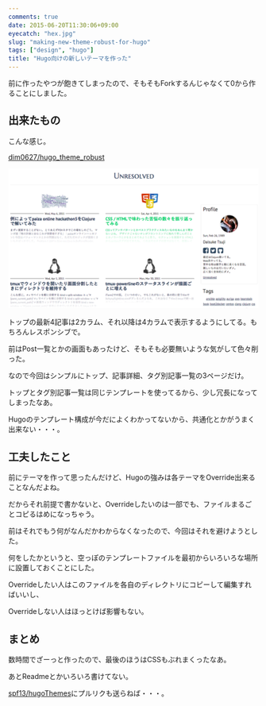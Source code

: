 ```yaml
---
comments: true
date: 2015-06-20T11:30:06+09:00
eyecatch: "hex.jpg"
slug: "making-new-theme-robust-for-hugo"
tags: ["design", "hugo"]
title: "Hugo向けの新しいテーマを作った"
---
```


前に作ったやつが飽きてしまったので、そもそもForkするんじゃなくて0から作ることにしました。

## 出来たもの

こんな感じ。

[dim0627/hugo_theme_robust](https://github.com/dim0627/hugo_theme_robust)

[<img src="/images/2015-06-20/theme_tn.png" class="image" alt="theme_tn">](/images/2015-06-20/theme_tn.png)

トップの最新4記事は2カラム、それ以降は4カラムで表示するようにしてる。もちろんレスポンシブで。

前はPost一覧とかの画面もあったけど、そもそも必要無いような気がして色々削った。

なので今回はシンプルにトップ、記事詳細、タグ別記事一覧の3ページだけ。

トップとタグ別記事一覧は同じテンプレートを使ってるから、少し冗長になってしまったなあ。

Hugoのテンプレート構成が今だによくわかってないから、共通化とかがうまく出来ない・・・。

## 工夫したこと

前にテーマを作って思ったんだけど、Hugoの強みは各テーマをOverride出来ることなんだよね。

だからそれ前提で書かないと、Overrideしたいのは一部でも、ファイルまるごとコピるはめになっちゃう。

前はそれでもう何がなんだかわからなくなったので、今回はそれを避けようとした。

何をしたかというと、空っぽのテンプレートファイルを最初からいろいろな場所に設置しておくことにした。

Overrideしたい人はこのファイルを各自のディレクトリにコピーして編集すればいいし、

Overrideしない人はほっとけば影響もない。

## まとめ

数時間でざーっと作ったので、最後のほうはCSSもぶれまくったなあ。

あとReadmeとかいろいろ書けてない。

[spf13/hugoThemes](https://github.com/spf13/hugoThemes)にプルリクも送らねば・・・。

